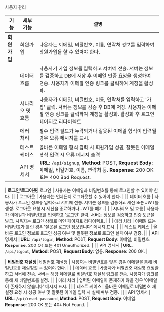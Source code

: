 사용자 관리

| **기능**          | **세부 기능**               | **설명**                                                                                                                                                       |
|-------------------|----------------------------|----------------------------------------------------------------------------------------------------------------------------------------------------------------|
| **회원가입**      | 회원가입                   | 사용자는 이메일, 비밀번호, 이름, 연락처 정보를 입력하여 회원가입을 할 수 있어야 한다.                                                                          |
|                   | 데이터 흐름                | 사용자가 가입 정보를 입력하고 서버에 전송. 서버는 정보를 검증하고 DB에 저장 후 이메일 인증 요청을 생성하여 전송. 사용자가 이메일 인증 링크를 클릭하여 계정을 활성화. |
|                   | 시나리오 및 흐름           | 사용자가 이메일, 비밀번호, 이름, 연락처를 입력하고 '가입' 클릭. 서버는 정보를 검증 후 DB에 저장. 사용자는 이메일 인증 링크를 클릭하여 계정을 활성화. 활성화 후 로그인 페이지로 리다이렉트. |
|                   | 에러 처리                  | 필수 입력 필드가 누락되거나 잘못된 이메일 형식이 입력될 경우 오류 메시지를 표시.                                                                               |
|                   | 테스트 케이스              | 올바른 이메일 형식 입력 시 회원가입 성공, 잘못된 이메일 형식 입력 시 오류 메시지 출력.                                                                         |
|                   | API 명세서                 | **URL**: `/api/signup`, **Method**: POST, **Request Body**: 이메일, 비밀번호, 이름, 연락처 등. **Response**: 200 OK 또는 400 Bad Request.                        |

| **로그인/로그아웃**| 로그인                     | 사용자는 이메일과 비밀번호를 통해 로그인할 수 있어야 한다.                                                                                                      |
|                   | 로그아웃                   | 사용자는 언제든지 로그아웃할 수 있어야 한다.                                                                                                                     |
|                   | 데이터 흐름                | 사용자가 로그인 정보를 입력하고 서버에 전송. 서버는 정보를 검증하고 세션 또는 JWT를 생성. 로그아웃 요청 시 세션을 종료하거나 JWT를 폐기.                         |
|                   | 시나리오 및 흐름           | 사용자가 이메일과 비밀번호를 입력하고 '로그인' 클릭. 서버는 정보를 검증하고 인증 토큰을 발급. 사용자는 로그인 상태로 메인 페이지로 리다이렉트.                   |
|                   | 에러 처리                  | 이메일 또는 비밀번호가 틀린 경우 '잘못된 로그인 정보입니다' 메시지 표시.                                                                                          |
|                   | 테스트 케이스              | 올바른 로그인 정보로 로그인 성공 여부 및 잘못된 정보로 로그인 실패 여부 검증.                                                                                   |
|                   | API 명세서                 | **URL**: `/api/login`, **Method**: POST, **Request Body**: 이메일, 비밀번호. **Response**: 200 OK 또는 401 Unauthorized.                                           |
|                   | API 명세서                 | **URL**: `/api/logout`, **Method**: POST, **Request Body**: 없음. **Response**: 200 OK.                                                                           |

| **비밀번호 재설정**| 비밀번호 재설정            | 사용자는 비밀번호를 잊은 경우 이메일을 통해 비밀번호를 재설정할 수 있어야 한다.                                                                                  |
|                   | 데이터 흐름                | 사용자가 비밀번호 재설정 요청을 하고 서버에 전송. 서버는 해당 이메일로 비밀번호 재설정 링크를 전송. 사용자가 링크를 통해 새 비밀번호를 설정.                     |
|                   | 에러 처리                  | 입력된 이메일이 존재하지 않을 경우 '이메일이 존재하지 않습니다' 메시지 표시.                                                                                       |
|                   | 테스트 케이스              | 올바른 이메일로 비밀번호 재설정 요청 시 성공 여부 및 잘못된 이메일 입력 시 실패 여부 검증.                                                                       |
|                   | API 명세서                 | **URL**: `/api/reset-password`, **Method**: POST, **Request Body**: 이메일. **Response**: 200 OK 또는 404 Not Found.                                                |

